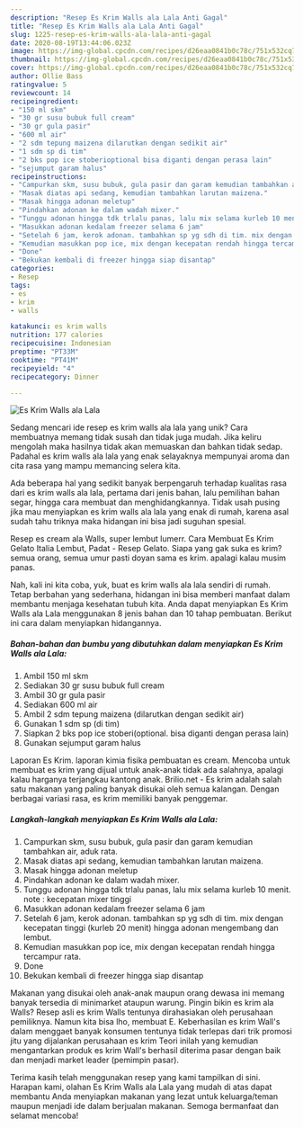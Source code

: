 ```yaml
---
description: "Resep Es Krim Walls ala Lala Anti Gagal"
title: "Resep Es Krim Walls ala Lala Anti Gagal"
slug: 1225-resep-es-krim-walls-ala-lala-anti-gagal
date: 2020-08-19T13:44:06.023Z
image: https://img-global.cpcdn.com/recipes/d26eaa0841b0c78c/751x532cq70/es-krim-walls-ala-lala-foto-resep-utama.jpg
thumbnail: https://img-global.cpcdn.com/recipes/d26eaa0841b0c78c/751x532cq70/es-krim-walls-ala-lala-foto-resep-utama.jpg
cover: https://img-global.cpcdn.com/recipes/d26eaa0841b0c78c/751x532cq70/es-krim-walls-ala-lala-foto-resep-utama.jpg
author: Ollie Bass
ratingvalue: 5
reviewcount: 14
recipeingredient:
- "150 ml skm"
- "30 gr susu bubuk full cream"
- "30 gr gula pasir"
- "600 ml air"
- "2 sdm tepung maizena dilarutkan dengan sedikit air"
- "1 sdm sp di tim"
- "2 bks pop ice stoberioptional bisa diganti dengan perasa lain"
- "sejumput garam halus"
recipeinstructions:
- "Campurkan skm, susu bubuk, gula pasir dan garam kemudian tambahkan air, aduk rata."
- "Masak diatas api sedang, kemudian tambahkan larutan maizena."
- "Masak hingga adonan meletup"
- "Pindahkan adonan ke dalam wadah mixer."
- "Tunggu adonan hingga tdk trlalu panas, lalu mix selama kurleb 10 menit. note : kecepatan mixer tinggi"
- "Masukkan adonan kedalam freezer selama 6 jam"
- "Setelah 6 jam, kerok adonan. tambahkan sp yg sdh di tim. mix dengan kecepatan tinggi (kurleb 20 menit) hingga adonan mengembang dan lembut."
- "Kemudian masukkan pop ice, mix dengan kecepatan rendah hingga tercampur rata."
- "Done"
- "Bekukan kembali di freezer hingga siap disantap"
categories:
- Resep
tags:
- es
- krim
- walls

katakunci: es krim walls 
nutrition: 177 calories
recipecuisine: Indonesian
preptime: "PT33M"
cooktime: "PT41M"
recipeyield: "4"
recipecategory: Dinner

---
```



![Es Krim Walls ala Lala](https://img-global.cpcdn.com/recipes/d26eaa0841b0c78c/751x532cq70/es-krim-walls-ala-lala-foto-resep-utama.jpg)

Sedang mencari ide resep es krim walls ala lala yang unik? Cara membuatnya memang tidak susah dan tidak juga mudah. Jika keliru mengolah maka hasilnya tidak akan memuaskan dan bahkan tidak sedap. Padahal es krim walls ala lala yang enak selayaknya mempunyai aroma dan cita rasa yang mampu memancing selera kita.

Ada beberapa hal yang sedikit banyak berpengaruh terhadap kualitas rasa dari es krim walls ala lala, pertama dari jenis bahan, lalu pemilihan bahan segar, hingga cara membuat dan menghidangkannya. Tidak usah pusing jika mau menyiapkan es krim walls ala lala yang enak di rumah, karena asal sudah tahu triknya maka hidangan ini bisa jadi suguhan spesial.

Resep es cream ala Walls, super lembut lumerr. Cara Membuat Es Krim Gelato Italia Lembut, Padat - Resep Gelato. Siapa yang gak suka es krim? semua orang, semua umur pasti doyan sama es krim. apalagi kalau musim panas.


Nah, kali ini kita coba, yuk, buat es krim walls ala lala sendiri di rumah. Tetap berbahan yang sederhana, hidangan ini bisa memberi manfaat dalam membantu menjaga kesehatan tubuh kita. Anda dapat menyiapkan Es Krim Walls ala Lala menggunakan 8 jenis bahan dan 10 tahap pembuatan. Berikut ini cara dalam menyiapkan hidangannya.

<!--inarticleads1-->

##### Bahan-bahan dan bumbu yang dibutuhkan dalam menyiapkan Es Krim Walls ala Lala:

1. Ambil 150 ml skm
1. Sediakan 30 gr susu bubuk full cream
1. Ambil 30 gr gula pasir
1. Sediakan 600 ml air
1. Ambil 2 sdm tepung maizena (dilarutkan dengan sedikit air)
1. Gunakan 1 sdm sp (di tim)
1. Siapkan 2 bks pop ice stoberi(optional. bisa diganti dengan perasa lain)
1. Gunakan sejumput garam halus


Laporan Es Krim. laporan kimia fisika pembuatan es cream. Mencoba untuk membuat es krim yang dijual untuk anak-anak tidak ada salahnya, apalagi kalau harganya terjangkau kantong anak. Brilio.net - Es krim adalah salah satu makanan yang paling banyak disukai oleh semua kalangan. Dengan berbagai variasi rasa, es krim memiliki banyak penggemar. 

<!--inarticleads2-->

##### Langkah-langkah menyiapkan Es Krim Walls ala Lala:

1. Campurkan skm, susu bubuk, gula pasir dan garam kemudian tambahkan air, aduk rata.
1. Masak diatas api sedang, kemudian tambahkan larutan maizena.
1. Masak hingga adonan meletup
1. Pindahkan adonan ke dalam wadah mixer.
1. Tunggu adonan hingga tdk trlalu panas, lalu mix selama kurleb 10 menit. note : kecepatan mixer tinggi
1. Masukkan adonan kedalam freezer selama 6 jam
1. Setelah 6 jam, kerok adonan. tambahkan sp yg sdh di tim. mix dengan kecepatan tinggi (kurleb 20 menit) hingga adonan mengembang dan lembut.
1. Kemudian masukkan pop ice, mix dengan kecepatan rendah hingga tercampur rata.
1. Done
1. Bekukan kembali di freezer hingga siap disantap


Makanan yang disukai oleh anak-anak maupun orang dewasa ini memang banyak tersedia di minimarket ataupun warung. Pingin bikin es krim ala Walls? Resep asli es krim Walls tentunya dirahasiakan oleh perusahaan pemiliknya. Namun kita bisa lho, membuat E. Keberhasilan es krim Wall&#39;s dalam menggaet banyak konsumen tentunya tidak terlepas dari trik promosi jitu yang dijalankan perusahaan es krim Teori inilah yang kemudian mengantarkan produk es krim Wall&#39;s berhasil diterima pasar dengan baik dan menjadi market leader (pemimpin pasar). 

Terima kasih telah menggunakan resep yang kami tampilkan di sini. Harapan kami, olahan Es Krim Walls ala Lala yang mudah di atas dapat membantu Anda menyiapkan makanan yang lezat untuk keluarga/teman maupun menjadi ide dalam berjualan makanan. Semoga bermanfaat dan selamat mencoba!
